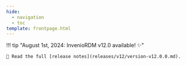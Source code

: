 ```yaml
---
hide:
  - navigation
  - toc
template: frontpage.html
---
```


!!! tip "August 1st, 2024: InvenioRDM v12.0 available! ✨"

    🚀 Read the full [release notes](releases/v12/version-v12.0.0.md).
